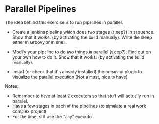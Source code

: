 # Parallel Pipelines

The idea behind this exercise is to run pipelines in parallel.

* Create a jenkins pipeline which does two stages
    (sleep?) in sequence.
    Show that it works. (by activating the build manually).
    Write the sleep either in Groovy or in shell.

* Modify your pipeline to do two things in parallel
    (sleep?). Find out on your own how to do it.
    Show that it works. (by activating the build manually).

* Install (or check that it's already installed) the ocean-ui plugin to visualize the
    parallel execution (Not a must, nice to have)

Notes:
* Remember to have at least 2 executors so that stuff will actually run in parallel.
* Have a few stages in each of the pipelines (to simulate a real work complex project)
* For the time, still use the "any" executor.
